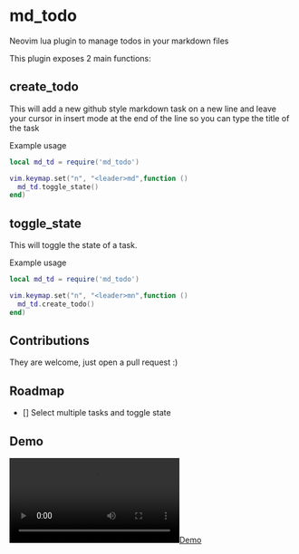 # md_todo
Neovim lua plugin to manage todos in your markdown files

This plugin exposes 2 main functions:

## create_todo
This will add a new github style markdown task on a new line and leave your cursor in insert mode
at the end of the line so you can type the title of the task

Example usage
```lua
local md_td = require('md_todo')

vim.keymap.set("n", "<leader>md",function ()
  md_td.toggle_state()
end)
```

## toggle_state
This will toggle the state of a task.

Example usage
```lua
local md_td = require('md_todo')

vim.keymap.set("n", "<leader>mn",function ()
  md_td.create_todo()
end)
```

## Contributions
They are welcome, just open a pull request :)

## Roadmap
- [] Select multiple tasks and toggle state

## Demo
[![Demo](./final.mp4)](./final.mp4)
